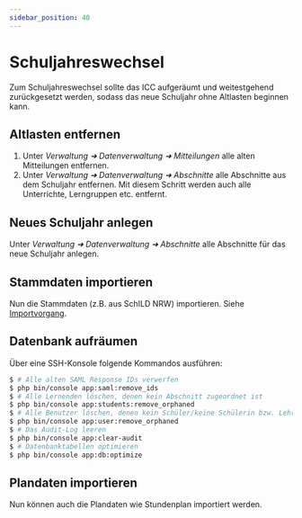```yaml
---
sidebar_position: 40
---
```


# Schuljahreswechsel

Zum Schuljahreswechsel sollte das ICC aufgeräumt und weitestgehend zurückgesetzt werden, sodass das neue Schuljahr
ohne Altlasten beginnen kann.

## Altlasten entfernen

1. Unter *Verwaltung ➜ Datenverwaltung ➜ Mitteilungen* alle alten Mitteilungen entfernen.
2. Unter *Verwaltung ➜ Datenverwaltung ➜ Abschnitte* alle Abschnitte aus dem Schuljahr entfernen. Mit diesem Schritt
werden auch alle Unterrichte, Lerngruppen etc. entfernt.

## Neues Schuljahr anlegen

Unter *Verwaltung ➜ Datenverwaltung ➜ Abschnitte* alle Abschnitte für das neue Schuljahr anlegen.

## Stammdaten importieren

Nun die Stammdaten (z.B. aus SchILD NRW) importieren. Siehe [Importvorgang](../import/schild).

## Datenbank aufräumen

Über eine SSH-Konsole folgende Kommandos ausführen:

```bash
$ # Alle alten SAML Response IDs verwerfen
$ php bin/console app:saml:remove_ids
$ # Alle Lernenden löschen, denen kein Abschnitt zugeordnet ist
$ php bin/console app:students:remove_orphaned
$ # Alle Benutzer löschen, denen kein Schüler/keine Schülerin bzw. Lehrkraft zugeordnet ist
$ php bin/console app:user:remove_orphaned
$ # Das Audit-Log leeren
$ php bin/console app:clear-audit
$ # Datenbanktabellen optimieren
$ php bin/console app:db:optimize
```

## Plandaten importieren

Nun können auch die Plandaten wie Stundenplan importiert werden.